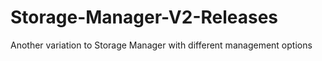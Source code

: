 # Storage-Manager-V2-Releases
Another variation to Storage Manager with different management options
